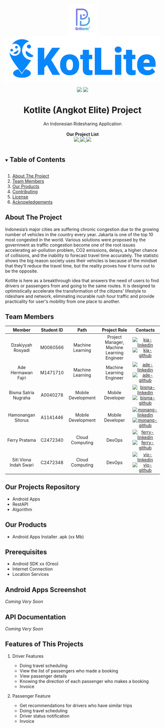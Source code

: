 <br />
<p align="center">
  <a href="#">
    <img src="assets/brillante_logos.png" alt="kotliteLogo" height="100">
  </a>
  <br>
  <a href="#">
    <img src="assets/kotlite_logo.png" alt="kotliteLogo" height="150">
  </a>

  <p align="center">
    <img src="https://img.shields.io/badge/Team-Brillante-9e83fc">
    <img src="https://img.shields.io/badge/ID-BA21_CAP0176-9e83fc?">
  </p>

  <h1 align="center">Kotlite (Angkot Elite) Project</h1>

  <p align="center">
    An Indonesian Ridesharing Application
    <!-- <br /> -->
    <!-- <a href="https://github.com/github_username/repo_name"><strong>Explore the Projects »</strong></a> -->
    <br />
    <br />
    <strong>Our Project List</strong>
    <br>
    <a href="https://github.com/kroniz-utab/kotlite_algorithm">
        <img src="https://img.shields.io/badge/Tensorflow-Kotlite_Algorithm-FF6F00?style=flat&logo=Tensorflow"></img>
    </a>
    <a href="https://github.com/bismastr/kotliteApp">
        <img src="https://img.shields.io/badge/Kotlin-Kotlite_Apps-0095D5?style=flat&logo=Kotlin"></img>
    </a>
    <a href="https://github.com/SVeeIS/kotliteProjectAPI">
        <img src="https://img.shields.io/badge/Django-Kotlite_API-092E20?style=flat&logo=Django"></img>
    </a>
  </p>
</p>

<!-- TABLE OF CONTENTS -->
<details open="open">
  <summary><h2 style="display: inline-block">Table of Contents</h2></summary>
  <ol>
    <li>
      <a href="#about-the-project">About The Project</a>
    </li>
    <li><a href="#team-members">Team Members</a></li>
    <li><a href="#our-products">Our Products</a></li>
    <li><a href="#contributing">Contributing</a></li>
    <li><a href="#license">License</a></li>
    <li><a href="#acknowledgements">Acknowledgements</a></li>
  </ol>
</details>

## About The Project

Indonesia’s major cities are suffering chronic congestion due to the growing number of vehicles in the country every year. Jakarta is one of the top 10 most congested in the world. Various solutions were proposed by the government as traffic congestion become one of the root issues accelerating air-pollution problem, CO2 emissions, delays, a higher chance of collisions, and the inability to forecast travel time accurately. The statistic shows the big reason society uses their vehicles is because of the mindset that they’ll reduce the travel time, but the reality proves how it turns out to be the opposite.

Kotlite is here as a breakthrough idea that answers the need of users to find drivers or passengers from and going to the same routes. It is designed to optimistically accelerate the transformation of the citizens' lifestyle to rideshare and network, eliminating incurable rush hour traffic and provide practicality for user's mobility from one place to another.


## Team Members

|         Member         | Student ID |        Path        |                Project Role                |                                                    Contacts                                                    |
| :--------------------: | :--------: | :----------------: | :----------------------------------------: | :------------------------------------------------------------------------------------------------------------: |
|   Dzakiyyah Rosyadi    |  M0060566  |  Machine Learning  | Project Manager, Machine Learning Engineer |       [![kia-linkedin][linkedin-shield]][kia-linkedin-url][![kia-github][github-shield]][kia-github-url]       |
|   Ade Hermawan Fajri   |  M1471710  |  Machine Learning  |         Machine Learning Engineer          |       [![ade-linkedin][linkedin-shield]][ade-linkedin-url][![ade-github][github-shield]][ade-github-url]       |
|  Bisma Satria Nugraha  |  A0040278  | Mobile Development |              Mobile Developer              |   [![bisma-linkedin][linkedin-shield]][bisma-linkedin-url][![bisma-github][github-shield]][bisma-github-url]   |
|   Hamonangan Sitorus   |  A1141446  | Mobile Development |              Mobile Developer              | [![monang-linkedin][linkedin-shield]][monang-linkedin-url][![monang-github][github-shield]][monang-github-url] |
|     Ferry Pratama      |  C2472340  |  Cloud Computing   |                   DevOps                   |   [![ferry-linkedin][linkedin-shield]][ferry-linkedin-url][![ferry-github][github-shield]][ferry-github-url]   |
| Siti Viona Indah Swari |  C2472348  |  Cloud Computing   |                   DevOps                   |       [![vio-linkedin][linkedin-shield]][vio-linkedin-url][![vio-github][github-shield]][vio-github-url]       |

## Our Projects Repository

- Android Apps
- RestAPI
- Algorithm

## Our Products

- Android Apps Installer .apk (xx Mb)

## Prerequisites

- Android SDK xx (Oreo)
- Internet Connection
- Location Services

## Android Apps Screenshot

_Coming Very Soon_

## API Documentation

_Coming Very Soon_

## Features of This Projects

1. Driver Features

   - Doing travel scheduling
   - View the list of passengers who made a booking
   - View passenger details
   - Knowing the direction of each passenger who makes a booking
   - Invoice

2. Passenger Feature
   - Get recommendations for drivers who have similar trips
   - Doing travel scheduling
   - Driver status notification
   - Invoice

<!-- MARKDOWN LINKS & IMAGES -->
<!-- https://www.markdownguide.org/basic-syntax/#reference-style-links -->
<!-- LinkedIn Link -->

[linkedin-shield]: https://img.shields.io/badge/LinkedIn--blue?style=social&logo=Linkedin
[kia-linkedin-url]: https://www.linkedin.com/in/dzakiyyah-rosyadi/
[ade-linkedin-url]: https://www.linkedin.com/in/ade-fajri/
[bisma-linkedin-url]: https://www.linkedin.com/in/bisma-satria-0123b3187/
[monang-linkedin-url]: https://www.linkedin.com/in/hamonangan-sitorus-644986166/
[vio-linkedin-url]: https://www.linkedin.com/in/sitivionaindahswari/
[ferry-linkedin-url]: https://www.linkedin.com/in/ferry-pratama/

<!-- Github Link -->

[github-shield]: https://img.shields.io/badge/GitHub--blue?style=social&logo=Github
[kia-github-url]: https://github.com/dzaarsyd
[ade-github-url]: https://github.com/kroniz-utab
[bisma-github-url]: https://github.com/bismastr
[monang-github-url]: https://github.com/mosirus
[vio-github-url]: https://github.com/SVeeIS
[ferry-github-url]: https://github.com/ftama0
